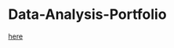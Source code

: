 # Data-Analysis-Portfolio

[here](https://drive.google.com/file/d/1MWjhBe8Pz9SlcWsrakzkxC_x19C1gpFt/view?usp=sharing)
